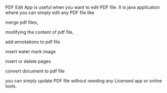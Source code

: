 PDF Edit App is useful when you want to edit PDF file. It is java application where you can simply edit any PDF file like 

merge pdf files,

modifying the content of pdf file,

add annotations to pdf file

insert water mark image

insert or delete pages

convert document to pdf file

you can simply update PDF file without needing any Licensed app or online tools.

